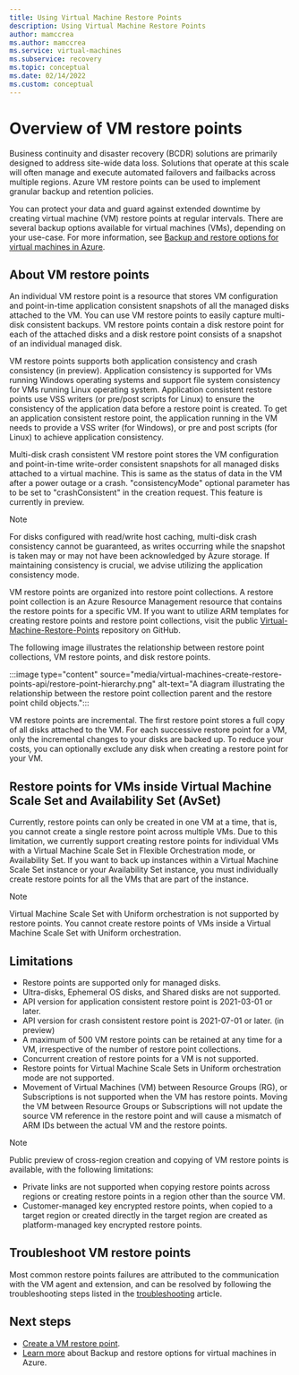 ```yaml
---
title: Using Virtual Machine Restore Points
description: Using Virtual Machine Restore Points
author: mamccrea
ms.author: mamccrea
ms.service: virtual-machines
ms.subservice: recovery
ms.topic: conceptual
ms.date: 02/14/2022
ms.custom: conceptual
---
```


# Overview of VM restore points

Business continuity and disaster recovery (BCDR) solutions are primarily designed to address site-wide data loss. Solutions that operate at this scale will often manage and execute automated failovers and failbacks across multiple regions. Azure VM restore points can be used to implement granular backup and retention policies.

You can protect your data and guard against extended downtime by creating virtual machine (VM) restore points at regular intervals. There are several backup options available for virtual machines (VMs), depending on your use-case. For more information, see [Backup and restore options for virtual machines in Azure](backup-recovery.md).

## About VM restore points

An individual VM restore point is a resource that stores VM configuration and point-in-time application consistent snapshots of all the managed disks attached to the VM. You can use VM restore points to easily capture multi-disk consistent backups.  VM restore points contain a disk restore point for each of the attached disks and a disk restore point consists of a snapshot of an individual managed disk.

VM restore points supports both application consistency and crash consistency (in preview).
Application consistency is supported for VMs running Windows operating systems and support file system consistency for VMs running Linux operating system. Application consistent restore points use VSS writers (or pre/post scripts for Linux) to ensure the consistency of the application data before a restore point is created. To get an application consistent restore point, the application running in the VM needs to provide a VSS writer (for Windows), or pre and post scripts (for Linux) to achieve application consistency.

Multi-disk crash consistent VM restore point stores the VM configuration and point-in-time write-order consistent snapshots for all managed disks attached to a virtual machine. This is same as the status of data in the VM after a power outage or a crash. "consistencyMode" optional parameter has to be set to "crashConsistent" in the creation request. This feature is currently in preview.

> [!NOTE]
> For disks configured with read/write host caching, multi-disk crash consistency cannot be guaranteed, as writes occurring while the snapshot is taken may or may not have been acknowledged by Azure storage. If maintaining consistency is crucial, we advise utilizing the application consistency mode.

VM restore points are organized into restore point collections. A restore point collection is an Azure Resource Management resource that contains the restore points for a specific VM. If you want to utilize ARM templates for creating restore points and restore point collections, visit the public [Virtual-Machine-Restore-Points](https://github.com/Azure/Virtual-Machine-Restore-Points) repository on GitHub.

The following image illustrates the relationship between restore point collections, VM restore points, and disk restore points.

:::image type="content" source="media/virtual-machines-create-restore-points-api/restore-point-hierarchy.png" alt-text="A diagram illustrating the relationship between the restore point collection parent and the restore point child objects.":::

VM restore points are incremental. The first restore point stores a full copy of all disks attached to the VM. For each successive restore point for a VM, only the incremental changes to your disks are backed up. To reduce your costs, you can optionally exclude any disk when creating a restore point for your VM.

## Restore points for VMs inside Virtual Machine Scale Set and Availability Set (AvSet)

Currently, restore points can only be created in one VM at a time, that is, you cannot create a single restore point across multiple VMs. Due to this limitation, we currently support creating restore points for individual VMs with a Virtual Machine Scale Set in Flexible Orchestration mode, or Availability Set. If you want to back up instances within a Virtual Machine Scale Set instance or your Availability Set instance, you must individually create restore points for all the VMs that are part of the instance.

> [!Note]
> Virtual Machine Scale Set with Uniform orchestration is not supported by restore points. You cannot create restore points of VMs inside a Virtual Machine Scale Set with Uniform orchestration.


## Limitations

- Restore points are supported only for managed disks. 
- Ultra-disks, Ephemeral OS disks, and Shared disks are not supported. 
- API version for application consistent restore point is 2021-03-01 or later.
- API version for crash consistent restore point is 2021-07-01 or later. (in preview)
- A maximum of 500 VM restore points can be retained at any time for a VM, irrespective of the number of restore point collections. 
- Concurrent creation of restore points for a VM is not supported. 
- Restore points for Virtual Machine Scale Sets in Uniform orchestration mode are not supported. 
- Movement of Virtual Machines (VM) between Resource Groups (RG), or Subscriptions is not supported when the VM has restore points. Moving the VM between Resource Groups or Subscriptions will not update the source VM reference in the restore point and will cause a mismatch of ARM IDs between the actual VM and the restore points. 
 > [!Note]
 > Public preview of cross-region creation and copying of VM restore points is available, with the following limitations: 
 > - Private links are not supported when copying restore points across regions or creating restore points in a region other than the source VM. 
 > - Customer-managed key encrypted restore points, when copied to a target region or created directly in the target region are created as platform-managed key encrypted restore points.

## Troubleshoot VM restore points
Most common restore points failures are attributed to the communication with the VM agent and extension, and can be resolved by following the troubleshooting steps listed in the [troubleshooting](restore-point-troubleshooting.md) article.

## Next steps

- [Create a VM restore point](create-restore-points.md).
- [Learn more](backup-recovery.md) about Backup and restore options for virtual machines in Azure.
